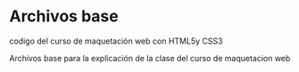 # Archivos base

codigo del curso de maquetación web con HTML5y CSS3

Archivos base para la explicación de la clase del curso de maquetacion web
